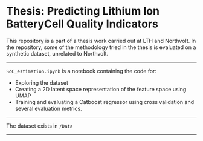 # Thesis: Predicting Lithium Ion BatteryCell Quality Indicators

This repository is a part of a thesis work carried out at LTH and Northvolt. In the repository, some of the methodology tried in the thesis is evaluated on a synthetic dataset, unrelated to Northvolt.

---

`SoC_estimation.ipynb` is a notebook containing the code for:
- Exploring the dataset
- Creating a 2D latent space representation of the feature space using UMAP
- Training and evaluating a Catboost regressor using cross validation and several evaluation metrics. 

---

The dataset exists in 
`/Data`

---
